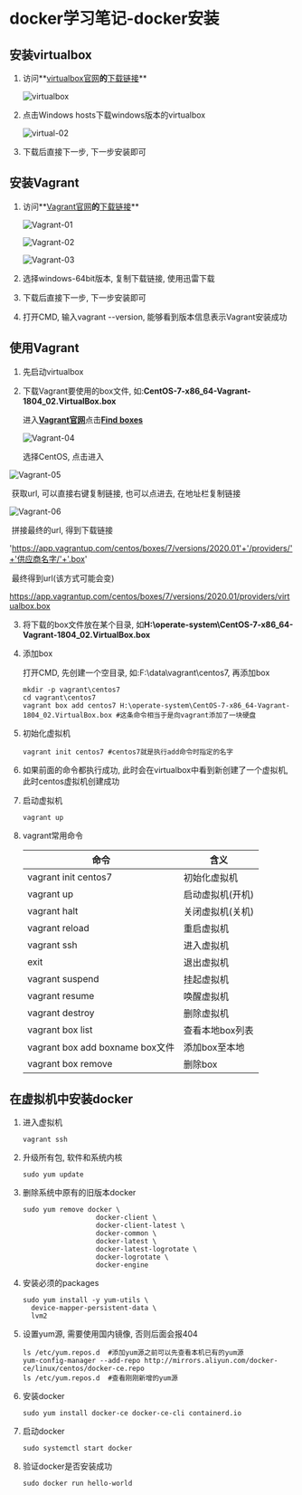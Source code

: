 # docker学习笔记-docker安装

## 安装virtualbox

1. 访问**[virtualbox官网](https://www.virtualbox.org/)**的**[下载链接](https://www.virtualbox.org/wiki/Downloads)**

   ![virtualbox](./pic/virtualbox-01.jpg)

2. 点击Windows hosts下载windows版本的virtualbox

   ![virtual-02](./pic/virtualbox-02.jpg)

3. 下载后直接下一步, 下一步安装即可

## 安装Vagrant

1. 访问**[Vagrant官网](https://www.vagrantup.com/)**的**[下载链接](https://www.vagrantup.com/downloads.html)**

   ![Vagrant-01](./pic/Vagrant-01.jpg)

   

   ![Vagrant-02](./pic/Vagrant-02.jpg)

   ![Vagrant-03](./pic/Vagrant-03.jpg)

2. 选择windows-64bit版本, 复制下载链接, 使用迅雷下载

3. 下载后直接下一步, 下一步安装即可

4. 打开CMD, 输入vagrant --version, 能够看到版本信息表示Vagrant安装成功

## 使用Vagrant
1. 先启动virtualbox

2. 下载Vagrant要使用的box文件, 如:**CentOS-7-x86_64-Vagrant-1804_02.VirtualBox.box**

   进入[**Vagrant官网**](https://www.vagrantup.com/)点击[**Find boxes**](https://app.vagrantup.com/boxes/search)

   ![Vagrant-04](./pic/Vagrant-04.jpg)

   选择CentOS, 点击进入

![Vagrant-05](./pic/Vagrant-05.jpg)

​	获取url, 可以直接右键复制链接, 也可以点进去, 在地址栏复制链接

![Vagrant-06](./pic/Vagrant-06.png)

​	拼接最终的url, 得到下载链接

'https://app.vagrantup.com/centos/boxes/7/versions/2020.01'+'/providers/'+'供应商名字/'+'.box'

​	最终得到url(该方式可能会变)

https://app.vagrantup.com/centos/boxes/7/versions/2020.01/providers/virtualbox.box

3. 将下载的box文件放在某个目录, 如**H:\operate-system\CentOS-7-x86_64-Vagrant-1804_02.VirtualBox.box**

4. 添加box

   打开CMD, 先创建一个空目录, 如:F:\data\vagrant\centos7, 再添加box

   ```shell
   mkdir -p vagrant\centos7
   cd vagrant\centos7
   vagrant box add centos7 H:\operate-system\CentOS-7-x86_64-Vagrant-1804_02.VirtualBox.box	#这条命令相当于是向vagrant添加了一块硬盘
   ```

5. 初始化虚拟机

   ```shell
   vagrant init centos7	#centos7就是执行add命令时指定的名字
   ```

6. 如果前面的命令都执行成功, 此时会在virtualbox中看到新创建了一个虚拟机, 此时centos虚拟机创建成功

7. 启动虚拟机

   ```shell
   vagrant up
   ```

   

8. vagrant常用命令

   | 命令                            | 含义             |
   | ------------------------------- | ---------------- |
   | vagrant init centos7            | 初始化虚拟机     |
   | vagrant up                      | 启动虚拟机(开机) |
   | vagrant halt                    | 关闭虚拟机(关机) |
   | vagrant reload                  | 重启虚拟机       |
   | vagrant ssh                     | 进入虚拟机       |
   | exit                            | 退出虚拟机       |
   | vagrant suspend                 | 挂起虚拟机       |
   | vagrant resume                  | 唤醒虚拟机       |
   | vagrant destroy                 | 删除虚拟机       |
   | vagrant box list                | 查看本地box列表  |
   | vagrant box add boxname box文件 | 添加box至本地    |
   | vagrant box remove              | 删除box          |

   

## 在虚拟机中安装docker

1. 进入虚拟机

   ```shell
   vagrant ssh
   ```

2. 升级所有包, 软件和系统内核

   ```shell
   sudo yum update
   ```
   
   
   
3. 删除系统中原有的旧版本docker

   ```shell
   sudo yum remove docker \
                     docker-client \
                     docker-client-latest \
                     docker-common \
                     docker-latest \
                     docker-latest-logrotate \
                     docker-logrotate \
                     docker-engine
   ```

4. 安装必须的packages

   ```shell
   sudo yum install -y yum-utils \
     device-mapper-persistent-data \
     lvm2
   ```

5. 设置yum源, 需要使用国内镜像, 否则后面会报404

   ```shell
   ls /etc/yum.repos.d	#添加yum源之前可以先查看本机已有的yum源
   yum-config-manager --add-repo http://mirrors.aliyun.com/docker-ce/linux/centos/docker-ce.repo
   ls /etc/yum.repos.d	#查看刚刚新增的yum源
   ```

6. 安装docker

   ```shell
   sudo yum install docker-ce docker-ce-cli containerd.io
   ```

7. 启动docker

   ```shell
   sudo systemctl start docker
   ```

8. 验证docker是否安装成功

   ```shell
   sudo docker run hello-world
   ```

   
